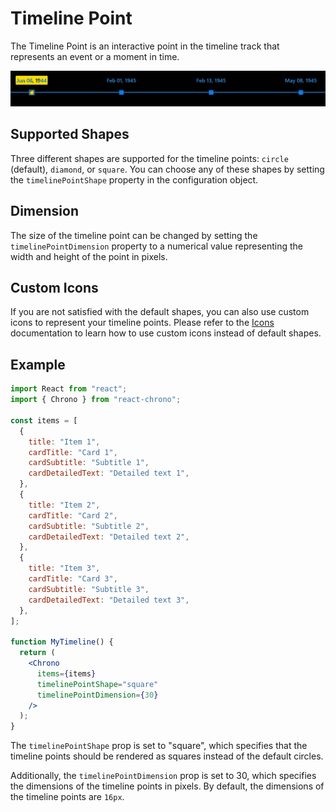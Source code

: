 # Timeline Point

The Timeline Point is an interactive point in the timeline track that represents an event or a moment in time.

![timeline-point](./assets/timeline-point.png)

## Supported Shapes

Three different shapes are supported for the timeline points: `circle` (default), `diamond`, or `square`. You can choose any of these shapes by setting the `timelinePointShape` property in the configuration object.

## Dimension

The size of the timeline point can be changed by setting the `timelinePointDimension` property to a numerical value representing the width and height of the point in pixels.

## Custom Icons

If you are not satisfied with the default shapes, you can also use custom icons to represent your timeline points. Please refer to the [Icons](./icons) documentation to learn how to use custom icons instead of default shapes.

## Example

```jsx
import React from "react";
import { Chrono } from "react-chrono";

const items = [
  {
    title: "Item 1",
    cardTitle: "Card 1",
    cardSubtitle: "Subtitle 1",
    cardDetailedText: "Detailed text 1",
  },
  {
    title: "Item 2",
    cardTitle: "Card 2",
    cardSubtitle: "Subtitle 2",
    cardDetailedText: "Detailed text 2",
  },
  {
    title: "Item 3",
    cardTitle: "Card 3",
    cardSubtitle: "Subtitle 3",
    cardDetailedText: "Detailed text 3",
  },
];

function MyTimeline() {
  return (
    <Chrono
      items={items}
      timelinePointShape="square"
      timelinePointDimension={30}
    />
  );
}
```

The `timelinePointShape` prop is set to "square", which specifies that the timeline points should be rendered as squares instead of the default circles.

Additionally, the `timelinePointDimension` prop is set to 30, which specifies the dimensions of the timeline points in pixels. By default, the dimensions of the timeline points are `16px`.
